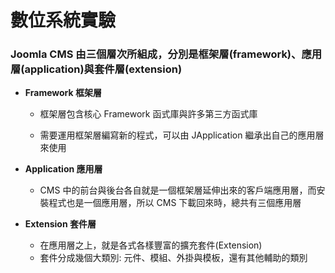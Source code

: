 # 數位系統實驗

### Joomla CMS 由三個層次所組成，分別是框架層(framework)、應用層(application)與套件層(extension)


* **Framework 框架層**

	 * 框架層包含核心 Framework 函式庫與許多第三方函式庫

	 * 需要運用框架層編寫新的程式，可以由 JApplication 繼承出自己的應用層來使用


* **Application 應用層**  
	 * CMS 中的前台與後台各自就是一個框架層延伸出來的客戶端應用層，而安裝程式也是一個應用層，所以 CMS 下載回來時，總共有三個應用層


* **Extension 套件層**  
	 * 在應用層之上，就是各式各樣豐富的擴充套件(Extension)
	 * 套件分成幾個大類別: 元件、模組、外掛與模板，還有其他輔助的類別
